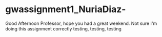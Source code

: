 # gwassignment1_NuriaDiaz-
Good Afternoon Professor, hope you had a great weekend. 
Not sure I'm doing this assignment correctly 
testing, testing, testing 